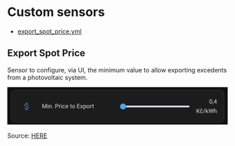 # Custom sensors

- [export_spot_price.yml](#export-spot-price)

## Export Spot Price

Sensor to configure, via UI, the minimum value to allow exporting excedents from a photovoltaic system.

![](./images/export_spot_price.png)

Source: [HERE](export_spot_price.yml)